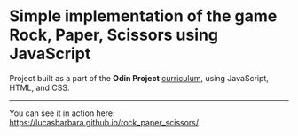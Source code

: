 # Simple implementation of the game Rock, Paper, Scissors using JavaScript

Project built as a part of the **Odin Project** [curriculum](https://www.theodinproject.com/courses/web-development-101/lessons/rock-paper-scissors), using JavaScript, HTML, and CSS.

***

You can see it in action here: https://lucasbarbara.github.io/rock_paper_scissors/. 